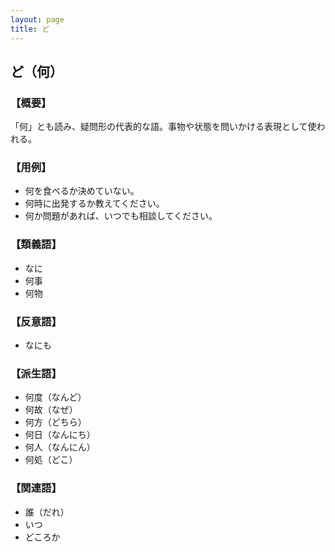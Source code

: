 ```yaml
---
layout: page
title: ど
---
```

## ど（何）

### 【概要】
「何」とも読み、疑問形の代表的な語。事物や状態を問いかける表現として使われる。

### 【用例】
- 何を食べるか決めていない。
- 何時に出発するか教えてください。
- 何か問題があれば、いつでも相談してください。

### 【類義語】
- なに
- 何事
- 何物

### 【反意語】
- なにも

### 【派生語】
- 何度（なんど）
- 何故（なぜ）
- 何方（どちら）
- 何日（なんにち）
- 何人（なんにん）
- 何処（どこ）

### 【関連語】
- 誰（だれ）
- いつ
- どころか